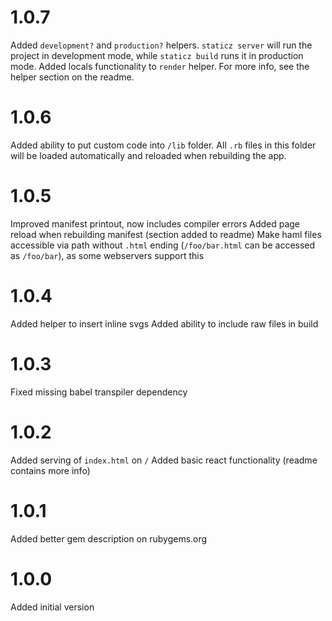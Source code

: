 # 1.0.7
Added `development?` and `production?` helpers. `staticz server` will run the project in development mode, while `staticz build` runs it in production mode.
Added locals functionality to `render` helper. For more info, see the helper section on the readme.

# 1.0.6
Added ability to put custom code into `/lib` folder. All `.rb` files in this folder will be loaded automatically and reloaded when rebuilding the app.

# 1.0.5
Improved manifest printout, now includes compiler errors
Added page reload when rebuilding manifest (section added to readme)
Make haml files accessible via path without `.html` ending (`/foo/bar.html` can be accessed as `/foo/bar`), as some webservers support this

# 1.0.4
Added helper to insert inline svgs
Added ability to include raw files in build

# 1.0.3
Fixed missing babel transpiler dependency

# 1.0.2
Added serving of `index.html` on `/`
Added basic react functionality (readme contains more info)

# 1.0.1
Added better gem description on rubygems.org

# 1.0.0
Added initial version
